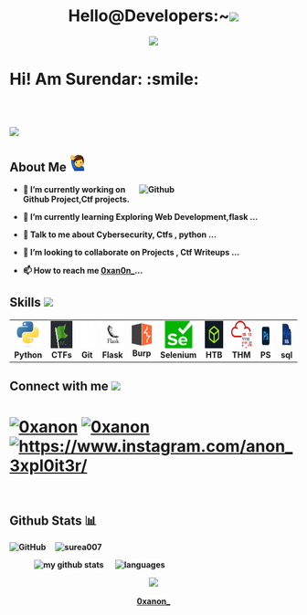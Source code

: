  <div align="center">
   

<h1> Hello@Developers:~<img src = "https://raw.githubusercontent.com/MartinHeinz/MartinHeinz/master/wave.gif" width = "60" heiht = "60"></h1>

 <p align="center">
  <img src="https://readme-typing-svg.herokuapp.com?color=F7F7F7&lines=%F0%9F%91%80+CTF+player;%F0%9F%96%96+Infosec+Student+;%F0%9F%99%83+Python+Dev;%F0%9F%98%B8Blogger">
  </p>
</div>

<div size='100px'> <b><h1>Hi! Am Surendar: :smile: </h1></div><br><br>

<a href="https://github.com/An0N-3XpL0iT3R"><img src="https://github-profile-trophy.vercel.app/?username=anonexploiter&theme=onedark&row=1&margin-w=2&margin-h=2"></a>
</div>

<h2> About Me <img src ="./img/me.png/" width = "30" /> </h2>

<img width="55%" align="right" alt="Github" src="https://github.githubassets.com/images/modules/profile/profile-first-repo-dark.svg" />


- 🔭 I’m currently working on Github Project,Ctf projects.

- 🌱 I’m currently learning Exploring Web Development,flask ...

- 💬 Talk to me about Cybersecurity, Ctfs , python ...

- 👯 I’m looking to collaborate on Projects , Ctf Writeups ...

- 📫 How to reach me [0xan0n_](https://twitter.com/anonexploiter)...


<h2> Skills <img src = "https://media2.giphy.com/media/QssGEmpkyEOhBCb7e1/giphy.gif?cid=ecf05e47a0n3gi1bfqntqmob8g9aid1oyj2wr3ds3mg700bl&rid=giphy.gif"  width = "60" heiht = "60"> </h2>
<table>
  <tr>
      <td align="center" width="96">
      <a href="#">
        <img src="./img/python.svg" width="48" height="48" alt="Python" />
      </a>
      <br>Python
     </td>


   <td align="center"  width="96">
      <a href="#">
        <img src="./img/ctf.png" width="48" height="48" alt="CTF" />
      </a>
      <br>CTFs
    </td>

   <td align="center"  width="96">
      <a href="#">
        <img src="./img/git.png" width="48" height="48" alt="Git" />
      </a>
      <br>Git
    </td>
    
   <td align="center"  width="96">
      <a href="#">
        <img src="./img/flask.jpg" width="48" height="48" alt="Flask" />
      </a>
      <br>Flask
    </td>
      <td align="center"  width="96">
      <a href="#">
        <img src="./img/bburp.png" width="46" height="42" alt="Burp" />
      </a>
      <br>Burp
    </td>
    
   <td align="center"  width="96">
      <a href="#">
        <img src="./img/selenium.png" width="48" height="48" alt="Git" />
      </a>
      <br>Selenium
    </td>

   <td align="center"  width="96">
      <a href="#">
        <img src="./img/htb.jpg" width="48" height="48" alt="HTB"/>
      </a>
      <br>HTB
    </td>

   <td align="center"  width="96">
      <a href="#">
        <img src="./img/thm.png" width="48" height="48" alt="THM" />
      </a>
      <br>THM
    </td>
<td align="center"  width="96">
      <a href="#">
        <img src="./img/ps.png" width="48" height="48" alt="ps" />
      </a>
      <br>PS
    </td>
<td align="center"  width="96">
      <a href="#">
        <img src="./img/sql.png" width="48" height="48" alt="sql" />
      </a>
      <br>sql
    </td>

  </tr>
</table>


<h2> Connect with me <img src='https://raw.githubusercontent.com/ShahriarShafin/ShahriarShafin/main/Assets/handshake.gif'  width = "60" heiht = "60"> </h2>
<h1 align="left">
<a href="https://twitter.com/anonexploiter" target="blank"><img align="center" src="https://raw.githubusercontent.com/rahuldkjain/github-profile-readme-generator/master/src/images/icons/Social/twitter.svg" alt="0xanon" height="30" width="40" /></a>
 <a href="https://www.linkedin.com/in/surendar-v-7f/" target="blank"><img align="center" src="https://github.com/anonexploiter/anonexploiter/blob/main/img/icons8-linkedin-circled.svg" alt="0xanon" height="40" width="40" /></a>
<a href="https://www.instagram.com/0xan0n_/" target="blank"><img align="center" src="https://raw.githubusercontent.com/rahuldkjain/github-profile-readme-generator/master/src/images/icons/Social/instagram.svg" alt="https://www.instagram.com/anon_3xpl0it3r/" height="30" width="40" /></a>
</h1>
<br>
<h2> Github Stats 📊</h2>
<p>
<img alt="GitHub" src="https://img.shields.io/badge/dynamic/json?logo=github&label=Github%20followers&query=%24.data.totalSubs&url=https%3A%2F%2Fapi.spencerwoo.com%2Fsubstats%2F%3Fsource%3Dgithub%26queryKey%3Danonexploiter">
</a>
&nbsp; &nbsp;
<img src="https://komarev.com/ghpvc/?username=surea007&label=Profile%20views&color=0e75b6&style=flat" alt="surea007" /> 
</p>
<a>
    <p>
    &nbsp;&nbsp;&nbsp;&nbsp;&nbsp;&nbsp;&nbsp;&nbsp;&nbsp;&nbsp;&nbsp;&nbsp;&nbsp;<img src="https://github-readme-stats.vercel.app/api?username=anonexploiter&show_icons=true&theme=tokyonight" alt="my github stats" width="420"/>&nbsp;&nbsp;&nbsp;&nbsp;&nbsp;&nbsp;<img src="https://github-readme-stats.vercel.app/api/top-langs/?username=anonexploiter&layout=compact&theme=tokyonight" alt="languages" height="165">
    </p>
 <p align=center>
<img src="https://github-readme-streak-stats.herokuapp.com?user=anonexploiter&theme=tokyonight&date_format=M%20j%5B%2C%20Y%5D"></img>
</p>
</a>

<footer align='center'><a href="https://github.com/anonexploiter">0xanon_</a></footer>
  
